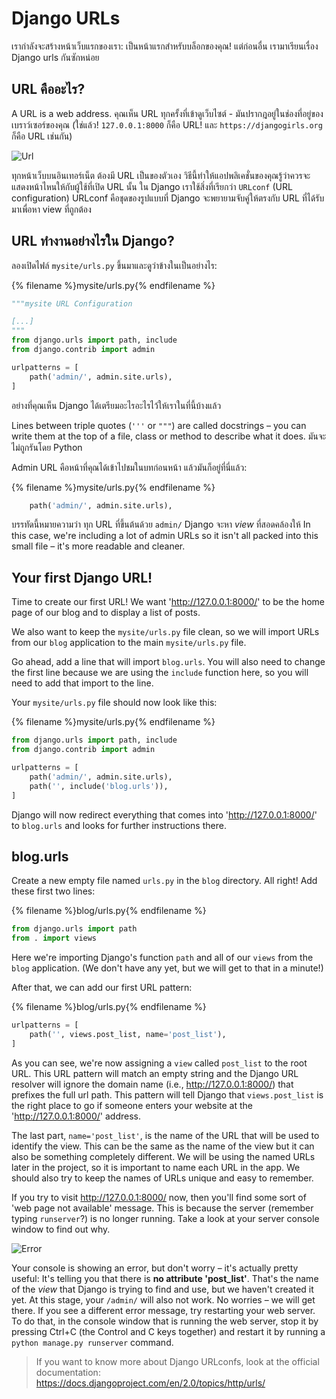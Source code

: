 # Django URLs

เรากำลังจะสร้างหน้าเว็บแรกของเรา: เป็นหน้าแรกสำหรับบล็อกของคุณ! แต่ก่อนอื่น เรามาเรียนเรื่อง Django urls กันซักหน่อย

## URL คืออะไร?

A URL is a web address. คุณเห็น URL ทุกครั้งที่เข้าดูเว็บไซต์ - มันปรากฎอยู่ในช่องที่อยู่ของเบราว์เซอร์ของคุณ (ใช่แล้ว! `127.0.0.1:8000` ก็คือ URL! และ `https://djangogirls.org` ก็คือ URL เช่นกัน)

![Url](images/url.png)

ทุกหน้าเว็บบนอินเทอร์เน็ต ต้องมี URL เป็นของตัวเอง วิธีนี้ทำให้แอปพลิเคชั่นของคุณรู้ว่าควรจะแสดงหน้าไหนให้กับผู้ใช้ที่เปิด URL นั้น ใน Django เราใช้สิ่งที่เรียกว่า `URLconf` (URL configuration) URLconf คือชุดของรูปแบบที่ Django จะพยายามจับคู่ให้ตรงกับ URL ที่ได้รับมาเพื่อหา view ที่ถูกต้อง

## URL ทำงานอย่างไรใน Django?

ลองเปิดไฟล์ `mysite/urls.py` ขึ้นมาและดูว่าข้างในเป็นอย่างไร:

{% filename %}mysite/urls.py{% endfilename %}

```python
"""mysite URL Configuration

[...]
"""
from django.urls import path, include
from django.contrib import admin

urlpatterns = [
    path('admin/', admin.site.urls),
]
```

อย่างที่คุณเห็น Django ได้เตรียมอะไรอะไรไว้ให้เราในที่นี้บ้างแล้ว

Lines between triple quotes (`'''` or `"""`) are called docstrings – you can write them at the top of a file, class or method to describe what it does. มันจะไม่ถูกรันโดย Python

Admin URL คือหน้าที่คุณได้เข้าไปชมในบทก่อนหน้า แล้วมันก็อยู่ที่นี่แล้ว:

{% filename %}mysite/urls.py{% endfilename %}

```python
    path('admin/', admin.site.urls),
```

บรรทัดนี้หมายความว่า ทุก URL ที่ขึ้นต้นด้วย `admin/` Django จะหา *view* ที่สอดคล้องให้ In this case, we're including a lot of admin URLs so it isn't all packed into this small file – it's more readable and cleaner.

## Your first Django URL!

Time to create our first URL! We want 'http://127.0.0.1:8000/' to be the home page of our blog and to display a list of posts.

We also want to keep the `mysite/urls.py` file clean, so we will import URLs from our `blog` application to the main `mysite/urls.py` file.

Go ahead, add a line that will import `blog.urls`. You will also need to change the first line because we are using the `include` function here, so you will need to add that import to the line.

Your `mysite/urls.py` file should now look like this:

{% filename %}mysite/urls.py{% endfilename %}

```python
from django.urls import path, include
from django.contrib import admin

urlpatterns = [
    path('admin/', admin.site.urls),
    path('', include('blog.urls')),
]
```

Django will now redirect everything that comes into 'http://127.0.0.1:8000/' to `blog.urls` and looks for further instructions there.

## blog.urls

Create a new empty file named `urls.py` in the `blog` directory. All right! Add these first two lines:

{% filename %}blog/urls.py{% endfilename %}

```python
from django.urls import path
from . import views
```

Here we're importing Django's function `path` and all of our `views` from the `blog` application. (We don't have any yet, but we will get to that in a minute!)

After that, we can add our first URL pattern:

{% filename %}blog/urls.py{% endfilename %}

```python
urlpatterns = [
    path('', views.post_list, name='post_list'),
]
```

As you can see, we're now assigning a `view` called `post_list` to the root URL. This URL pattern will match an empty string and the Django URL resolver will ignore the domain name (i.e., http://127.0.0.1:8000/) that prefixes the full url path. This pattern will tell Django that `views.post_list` is the right place to go if someone enters your website at the 'http://127.0.0.1:8000/' address.

The last part, `name='post_list'`, is the name of the URL that will be used to identify the view. This can be the same as the name of the view but it can also be something completely different. We will be using the named URLs later in the project, so it is important to name each URL in the app. We should also try to keep the names of URLs unique and easy to remember.

If you try to visit http://127.0.0.1:8000/ now, then you'll find some sort of 'web page not available' message. This is because the server (remember typing `runserver`?) is no longer running. Take a look at your server console window to find out why.

![Error](images/error1.png)

Your console is showing an error, but don't worry – it's actually pretty useful: It's telling you that there is **no attribute 'post_list'**. That's the name of the *view* that Django is trying to find and use, but we haven't created it yet. At this stage, your `/admin/` will also not work. No worries – we will get there. If you see a different error message, try restarting your web server. To do that, in the console window that is running the web server, stop it by pressing Ctrl+C (the Control and C keys together) and restart it by running a `python manage.py runserver` command.

> If you want to know more about Django URLconfs, look at the official documentation: https://docs.djangoproject.com/en/2.0/topics/http/urls/